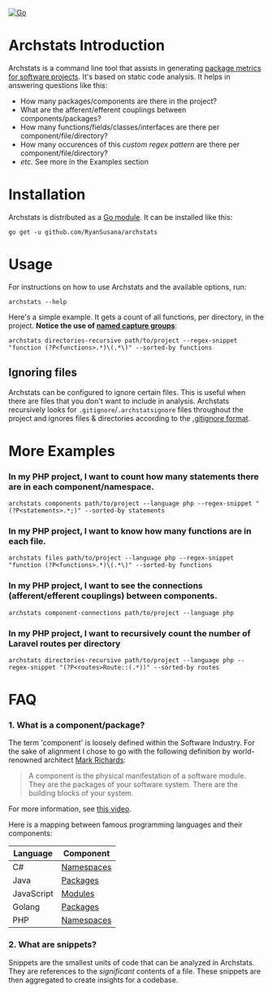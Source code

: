 [![Go](https://github.com/RyanSusana/archstats/actions/workflows/ci.yml/badge.svg)](https://github.com/RyanSusana/archstats/actions/workflows/ci.yml)
# Archstats Introduction
Archstats is a command line tool that assists in
generating [package metrics for software projects](https://en.wikipedia.org/wiki/Software_package_metrics). It's based
on static code analysis.
It helps in answering questions like this:

- How many packages/components are there in the project?
- What are the afferent/efferent couplings between components/packages?
- How many functions/fields/classes/interfaces are there per component/file/directory?
- How many occurences of this _custom regex pattern_ are there per component/file/directory?
- _etc._ See more in the Examples section

# Installation
Archstats is distributed as a [Go module](https://go.dev/blog/using-go-modules). It can be installed like this:
```shell
go get -u github.com/RyanSusana/archstats
```

# Usage

For instructions on how to use Archstats and the available options, run:
```shell
archstats --help
```
Here's a simple example. It gets a count of all functions, per directory, in the project. **Notice the use of [named capture groups](https://www.regular-expressions.info/named.html)**:
```shell
archstats directories-recursive path/to/project --regex-snippet "function (?P<functions>.*)\(.*\)" --sorted-by functions
```

## Ignoring files
Archstats can be configured to ignore certain files. This is useful when there are files that you don't want to include in analysis.
Archstats recursively looks for `.gitignore`/`.archstatsignore` files throughout the project and ignores files & directories according to the [.gitignore format](https://git-scm.com/docs/gitignore).


# More Examples

### In my PHP project, I want to count how many statements there are in each component/namespace.

```shell
archstats components path/to/project --language php --regex-snippet "(?P<statements>.*;)" --sorted-by statements
```

### In my PHP project, I want to know how many functions are in each file.

```shell
archstats files path/to/project --language php --regex-snippet "function (?P<functions>.*)\(.*\)" --sorted-by functions
```

### In my PHP project, I want to see the connections (afferent/efferent couplings) between components.

```shell
archstats component-connections path/to/project --language php
```

### In my PHP project, I want to recursively count the number of Laravel routes per directory

```shell
archstats directories-recursive path/to/project --language php --regex-snippet "(?P<routes>Route::(.*))" --sorted-by routes
```

# FAQ
### 1. What is a component/package?

The term 'component' is loosely defined within the Software Industry. For the sake of alignment I chose to go with the
following definition by world-renowned
architect [Mark Richards](https://www.developertoarchitect.com/mark-richards.html):
> A component is the physical manifestation of a software module. They are the packages of your software system. There are the building blocks of your system.

For more information, see [this video](https://www.youtube.com/watch?v=jrohK2unyE8).

Here is a mapping between famous programming languages and their components:

| Language | Component                                                                                  |
| -------- |--------------------------------------------------------------------------------------------|
| C# | [Namespaces](https://docs.microsoft.com/en-us/dotnet/csharp/fundamentals/types/namespaces) |
| Java | [Packages](https://docs.oracle.com/javase/tutorial/java/concepts/package.html)             |
| JavaScript | [Modules](https://developer.mozilla.org/en-US/docs/Web/JavaScript/Guide/Modules)           |
| Golang | [Packages](https://go.dev/tour/basics/1)                                                   |
| PHP | [Namespaces](https://www.php.net/manual/en/language.namespaces.php)                        |

### 2. What are snippets?

Snippets are the smallest units of code that can be analyzed in Archstats. They are references to the _significant_
contents of a file. These snippets are then aggregated to create insights for a codebase.
